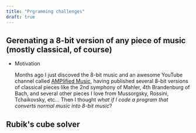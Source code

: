 ```yaml
---
title: "Prgramming challenges"
draft: true
---
```



## Gerenating a 8-bit version of any piece of music (mostly classical, of course)

- Motivation

    Months ago I just discoved the 8-bit music and an awesome YouTube channel called [AMPlified Music](https://www.youtube.com/@AMPlified_Music), having published several 8-bit versions of classical pieces like the 2nd symphony of Mahler, 4th Brandenburg of Bach, and several other pieces I love from Mussorgsky, Rossini, Tchaikovsky, etc... Then I thought *what if I code a program that converts normal music into 8-bit music*?


## Rubik's cube solver

